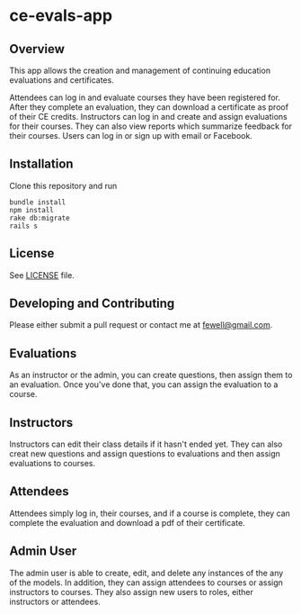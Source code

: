 # ce-evals-app

## Overview

This app allows the creation and management of continuing education evaluations and certificates.

Attendees can log in and evaluate courses they have been registered for. After they complete an evaluation, they can download a certificate as proof of their CE credits. Instructors can log in and create and assign evaluations for their courses. They can also view reports which summarize feedback for their courses. Users can log in or sign up with email or Facebook.

## Installation

Clone this repository and run

```
bundle install
npm install
rake db:migrate
rails s
```

## License

See [LICENSE](LICENSE.txt) file.

## Developing and Contributing

Please either submit a pull request or contact me at fewell@gmail.com.

## Evaluations

As an instructor or the admin, you can create questions, then assign them to an evaluation. Once you've done that, you can assign the evaluation to a course.

## Instructors

Instructors can edit their class details if it hasn't ended yet. They can also creat new questions and assign questions to evaluations and then assign evaluations to courses.  

## Attendees

Attendees simply log in, their courses, and if a course is complete, they can complete the evaluation and download a pdf of their certificate.

## Admin User

The admin user is able to create, edit, and delete any instances of the any of the models. In addition, they can assign attendees to courses or assign instructors to courses. They also assign new users to roles, either instructors or attendees.
